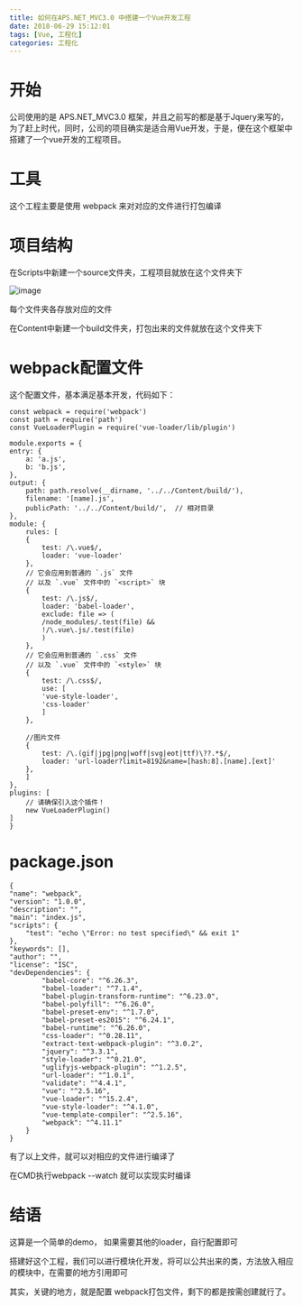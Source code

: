 ```yaml
---
title: 如何在APS.NET_MVC3.0 中搭建一个Vue开发工程
date: 2018-06-29 15:12:01
tags: [Vue, 工程化]
categories: 工程化
---
```


# 开始
公司使用的是 APS.NET_MVC3.0 框架，并且之前写的都是基于Jquery来写的，为了赶上时代，同时，公司的项目确实是适合用Vue开发，于是，便在这个框架中搭建了一个vue开发的工程项目。

# 工具
这个工程主要是使用 webpack 来对对应的文件进行打包编译

# 项目结构
在Scripts中新建一个source文件夹，工程项目就放在这个文件夹下

![image](https://raw.githubusercontent.com/chuanqiangTsang/chuanqiangtsang.github.io/master/images/scripts.png)

每个文件夹各存放对应的文件

在Content中新建一个build文件夹，打包出来的文件就放在这个文件夹下


# webpack配置文件
这个配置文件，基本满足基本开发，代码如下：

    const webpack = require('webpack')
    const path = require('path')
    const VueLoaderPlugin = require('vue-loader/lib/plugin')

    module.exports = {
    entry: {
        a: 'a.js',
        b: 'b.js',
    },
    output: {
        path: path.resolve(__dirname, '../../Content/build/'),
        filename: '[name].js',
        publicPath: '../../Content/build/',  // 相对目录
    },
    module: {
        rules: [
        {
            test: /\.vue$/,
            loader: 'vue-loader'
        },
        // 它会应用到普通的 `.js` 文件
        // 以及 `.vue` 文件中的 `<script>` 块
        {
            test: /\.js$/,
            loader: 'babel-loader',
            exclude: file => (
            /node_modules/.test(file) &&
            !/\.vue\.js/.test(file)
            )
        },
        // 它会应用到普通的 `.css` 文件
        // 以及 `.vue` 文件中的 `<style>` 块
        {
            test: /\.css$/,
            use: [
            'vue-style-loader',
            'css-loader'
            ]
        },

        //图片文件
        {
            test: /\.(gif|jpg|png|woff|svg|eot|ttf)\??.*$/,
            loader: 'url-loader?limit=8192&name=[hash:8].[name].[ext]'
        },
        ]
    },
    plugins: [
        // 请确保引入这个插件！
        new VueLoaderPlugin()
    ]
    }

# package.json

    {
    "name": "webpack",
    "version": "1.0.0",
    "description": "",
    "main": "index.js",
    "scripts": {
        "test": "echo \"Error: no test specified\" && exit 1"
    },
    "keywords": [],
    "author": "",
    "license": "ISC",
    "devDependencies": {
            "babel-core": "^6.26.3",
            "babel-loader": "^7.1.4",
            "babel-plugin-transform-runtime": "^6.23.0",
            "babel-polyfill": "^6.26.0",
            "babel-preset-env": "^1.7.0",
            "babel-preset-es2015": "^6.24.1",
            "babel-runtime": "^6.26.0",
            "css-loader": "^0.28.11",
            "extract-text-webpack-plugin": "^3.0.2",
            "jquery": "^3.3.1",
            "style-loader": "^0.21.0",
            "uglifyjs-webpack-plugin": "^1.2.5",
            "url-loader": "^1.0.1",
            "validate": "^4.4.1",
            "vue": "^2.5.16",
            "vue-loader": "^15.2.4",
            "vue-style-loader": "^4.1.0",
            "vue-template-compiler": "^2.5.16",
            "webpack": "^4.11.1"
        }
    }

有了以上文件，就可以对相应的文件进行编译了

在CMD执行webpack --watch 就可以实现实时编译

# 结语
这算是一个简单的demo， 如果需要其他的loader，自行配置即可

搭建好这个工程，我们可以进行模块化开发，将可以公共出来的类，方法放入相应的模块中，在需要的地方引用即可

其实，关键的地方，就是配置 webpack打包文件，剩下的都是按需创建就行了。